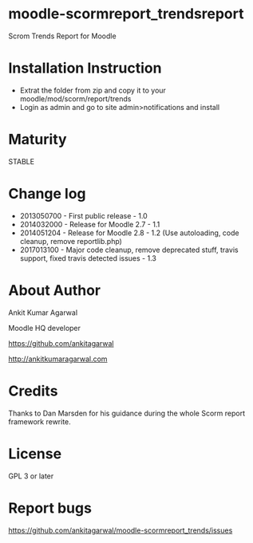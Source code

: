 moodle-scormreport_trendsreport
===============================

Scrom Trends Report for Moodle

Installation Instruction
=====================

* Extrat the folder from zip and copy it to your moodle/mod/scorm/report/trends
* Login as admin and go to site admin>notifications and install


Maturity
====================
STABLE


Change log
=====================
* 2013050700 - First public release - 1.0
* 2014032000 - Release for Moodle 2.7 - 1.1
* 2014051204 - Release for Moodle 2.8 - 1.2 (Use autoloading, code cleanup, remove reportlib.php)
* 2017013100 - Major code cleanup, remove deprecated stuff, travis support, fixed travis detected issues - 1.3

About Author
=====================
Ankit Kumar Agarwal

Moodle HQ developer

https://github.com/ankitagarwal

http://ankitkumaragarwal.com

Credits
=====================
Thanks to Dan Marsden for his guidance during the whole Scorm report framework rewrite.

License
=====================

GPL 3 or later

Report bugs
=====================
<https://github.com/ankitagarwal/moodle-scormreport_trends/issues>
